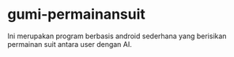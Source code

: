 # gumi-permainansuit

Ini merupakan program berbasis android sederhana yang berisikan permainan suit antara user dengan AI.

